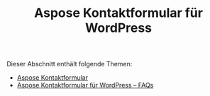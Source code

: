 ﻿---
title: Aspose Kontaktformular für WordPress
second_title: Aspose Contact Form Documen
type: docs
url: /de/aspose-contact-form-for-wordpress/
description: Erstellen und verwalten Sie Kontaktformulare mithilfe von Markup oder mit unseren Beispielvorlagen. Ihre Kunden können Formulare auf der WordPress-Seite ausfüllen und Sie erhalten die Daten per E-Mail via. Das Kontaktformular Aspose bietet auch eine Webformular-Funktion für die Funktion Excel. Benutzer können Daten in WordPress-Formularen eingeben, die dann einem Excel-Blatt hinzugefügt werden. Sie können Daten aller Kunden auf Ihrer WordPress-Seite anzeigen
weight: 10
---
Dieser Abschnitt enthält folgende Themen:

- [Aspose Kontaktformular](/cells/de/aspose-contact-form/)
- [Aspose Kontaktformular für WordPress – FAQs](/cells/de/aspose-contact-form-for-wordpress-faqs/)
